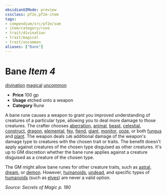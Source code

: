 ```yaml
---
obsidianUIMode: preview
cssclass: pf2e,pf2e-item
tags:
- compendium/src/pf2e/som
- item/category/rune
- trait/divination
- trait/magical
- trait/uncommon
aliases: ["Bane"]
---
```

# Bane *Item 4*  
[divination](../../../rules/traits/divination.md)  [magical](../../../rules/traits/magical.md)  [uncommon](../../../rules/traits/uncommon.md)  

- **Price** 100 gp
- **Usage** etched onto a weapon
- **Category** Rune

A bane rune causes a weapon to grant you improved understanding of creatures of a particular type, allowing you to deal more damage to those creatures. The crafter chooses [aberration](../../../rules/traits/aberration.md), [animal](../../../rules/traits/animal.md), [beast](../../../rules/traits/beast.md), [celestial](../../../rules/traits/celestial.md), [construct](../../../rules/traits/construct.md), [dragon](../../../rules/traits/dragon.md), [elemental](../../../rules/traits/elemental.md), [fey](../../../rules/traits/fey.md), [fiend](../../../rules/traits/fiend.md), [giant](../../../rules/traits/giant.md), [monitor](../../../rules/traits/monitor.md), [ooze](../../../rules/traits/ooze.md), or both [fungus](../../../rules/traits/fungus-b1.md) and [plant](../../../rules/traits/plant.md). The weapon deals `1d6` additional damage of the weapon's damage type to creatures with the chosen trait or traits. The benefit doesn't apply against creatures of the chosen type disguised as other creatures. It's up to GM discretion whether the bane rune applies against a creature disguised as a creature of the chosen type.

The GM might allow bane runes for other creature traits, such as [astral](../../../rules/traits/astral-b1.md), [dream](../../../rules/traits/dream-b2.md), or [demon](../../../rules/traits/demon.md). However, [humanoids](../../../rules/traits/humanoid.md), [undead](../../../rules/traits/undead.md), and specific types of [humanoids](../../../rules/traits/humanoid.md) (such as [elves](../../../rules/traits/elf.md)) are never a valid option.

*Source: Secrets of Magic p. 180*